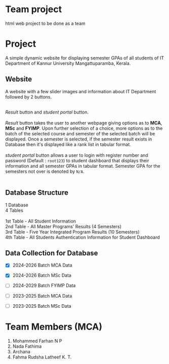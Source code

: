 # Team project
html web project to be done as a team

# Project 
A simple dynamic website for displaying semester GPAs of all students of IT Department of Kannur University Mangattuparamba, Kerala.

## Website
A website with a few slider images and information about IT Department followed by 2 buttons.
<br>
<br>

*Result* button and *student portal* button.
<br>
<br>
*Result* button takes the user to another webpage giving options as to **MCA**, **MSc** and **FYIMP**. Upon further selection of a choice, more options as to the batch of the selected course and semester of the selected batch will be displayed. Once a semester is selected, if the semester result exists in Database then it's displayed like a rank list in tabular format.
<br>
<br>
*student portal* button allows a user to login with register number and password (Default : `root123`) to student dashboard that displays their information and all semester GPAs in tabular format. Semester GPA for the semesters not over is denoted by `N/A`.
<br>
<br>

## Database Structure
1 Database
<br>
4 Tables
<br>
<br>
1st Table - All Student Information
<br>
2nd Table - All Master Programs' Results (4 Semesters)
<br>
3rd Table - Five Year Integrated Program Results (10 Semesters)
<br>
4th Table - All Students Authentication Information for Student Dashboard
<br>

## Data Collection for Database
- [x] 2024-2026 Batch MCA Data
- [x] 2024-2026 Batch MSc Data
- [ ] 2024-2029 Batch FYIMP Data
- [ ] 2023-2025 Batch MCA Data
- [ ] 2023-2025 Batch MSc Data


# Team Members (MCA)
1. Mohammed Farhan N P
2. Nada Fathima
3. Archana
4. Fahma Rudsha Latheef K. T.
